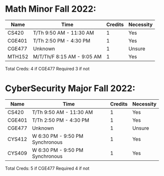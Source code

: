 # Math Minor Fall 2022:
Name | Time | Credits | Necessity
-----|------|---------|----------
CS420| T/Th 9:50 AM - 11:30 AM | 1| Yes
CGE401|T/Th 2:50 PM - 4:30 PM|1 | Yes
CGE477| Unknown | 1 | Unsure
MTH152|M/T/Th/F 8:15 AM - 9:05 AM | 1 | Yes

Total Creds: 
4 if CGE477 Required
3 if not

# CyberSecurity Major Fall 2022:
Name | Time | Credits | Necessity
-----|------|---------|----------
CS420| T/Th 9:50 AM - 11:30 AM | 1| Yes
CGE401|T/Th 2:50 PM - 4:30 PM|1 | Yes
CGE477| Unknown | 1 | Unsure
CYS412 | W 6:30 PM - 9:50 PM Synchronous | 1 | Yes
CYS409 | W 6:30 PM - 9:50 PM Synchronous | 1 | Yes

Total Creds: 
5 if CGE477 Required
4 if not

